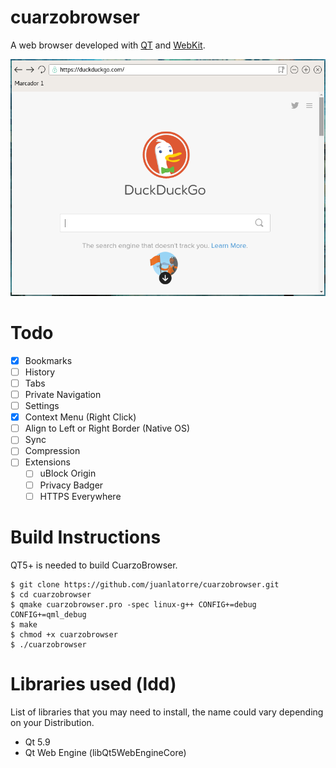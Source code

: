 # cuarzobrowser
A web browser developed with [QT](https://www.qt.io/) and [WebKit](https://webkit.org/).

![Screenshot running on Fedora 25 Wayland](screenshot.png)

# Todo

- [X] Bookmarks
- [ ] History
- [ ] Tabs
- [ ] Private Navigation
- [ ] Settings
- [X] Context Menu (Right Click)
- [ ] Align to Left or Right Border (Native OS)
- [ ] Sync
- [ ] Compression
- [ ] Extensions
	- [ ] uBlock Origin
	- [ ] Privacy Badger
	- [ ] HTTPS Everywhere

# Build Instructions

QT5+ is needed to build CuarzoBrowser.

~~~
$ git clone https://github.com/juanlatorre/cuarzobrowser.git
$ cd cuarzobrowser
$ qmake cuarzobrowser.pro -spec linux-g++ CONFIG+=debug CONFIG+=qml_debug
$ make
$ chmod +x cuarzobrowser
$ ./cuarzobrowser
~~~

# Libraries used (ldd)

List of libraries that you may need to install, the name could vary depending on your Distribution.

* Qt 5.9
* Qt Web Engine (libQt5WebEngineCore)
